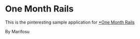 # One Month Rails

This is the pinteresting sample application for 
[*One Month Rails](http://onemonthrails.com)

By Marifosu